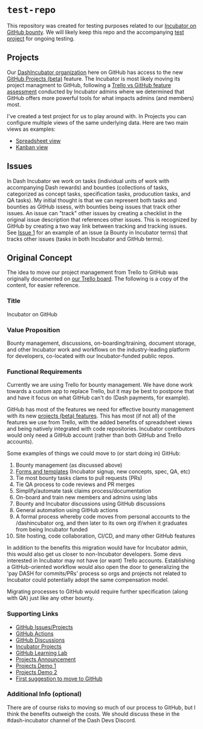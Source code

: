# `test-repo`

This repository was created for testing purposes related to our [Incubator on GitHub bounty](https://trello.com/c/m8w82CvE/184-incubator-on-github).  We will likely keep this repo and the accompanying [test project](https://github.com/orgs/DashIncubator/projects/1/views/1) for ongoing testing.

## Projects

Our [DashIncubator organization](https://github.com/DashIncubator) here on GitHub has access to the new [GitHub Projects (beta)](https://github.com/features/issues/) feature.  The Incubator is most likely moving its project managment to GitHub, following a [Trello vs GitHub feature assessment](https://docs.google.com/spreadsheets/d/1AabeKb9sgy5_W64PsKcOEXMN9M1iDveAqsqFobOGQxM/edit#gid=0) conducted by Incubator admins where we determined that GitHub offers more powerful tools for what impacts admins (and members) most.

I've created a test project for us to play around with.  In Projects you can configure multiple views of the same underlying data.  Here are two main views as examples:

* [Spreadsheet view](https://github.com/orgs/DashIncubator/projects/1/views/1)
* [Kanban view](https://github.com/orgs/DashIncubator/projects/1/views/6)

## Issues

In Dash Incubator we work on tasks (individual units of work with accompanying Dash rewards) and bounties (collections of tasks, categorized as concept tasks, specification tasks, producution tasks, and QA tasks).  My initial thought is that we can represent both tasks and bounties as GitHub issess, with bounties being issues that track other issues.  An issue can "track" other issues by creating a checklist in the original issue description that references other issues.  This is recognized by GitHub by creating a two way link between tracking and tracking issues.  See [Issue 1](https://github.com/DashIncubator/test-repo/issues/1) for an example of an issue (a Bounty in Incubator terms) that tracks other issues (tasks in both Incubator and GitHub terms).

## Original Concept

The idea to move our project management from Trello to GitHub was originally documented on [our Trello board](https://trello.com/c/6XAuy9DW/94-request-new-concept#comment-614ce5673031a4043ef3d479).  The following is a copy of the content, for easier reference.

### Title

Incubator on GitHub

### Value Proposition

Bounty management, discussions, on-boarding/training, document storage, and other Incubator work and workflows on the industry-leading platform for developers, co-located with our Incubator-funded public repos.

### Functional Requirements

Currently we are using Trello for bounty management. We have done work towards a custom app to replace Trello, but it may be best to postpone that and have it focus on what GitHub can't do (Dash payments, for example).

GitHub has most of the features we need for effective bounty management with its new [projects (beta) features](https://github.com/features/issues/). This has most (if not all) of the features we use from Trello, with the added benefits of spreadsheet views and being natively integrated with code repositories. Incubator contributors would only need a GitHub account (rather than both GitHub and Trello accounts).

Some examples of things we could move to (or start doing in) GitHub:
1. Bounty management (as discussed above)
2. [Forms and templates](https://github.blog/changelog/2021-06-23-issues-forms-beta-for-public-repositories/) (Incubator signup, new concepts, spec, QA, etc)
3. Tie most bounty tasks clams to pull requests (PRs)
4. Tie QA process to code reviews and PR merges
5. Simplify/automate task claims process/documentation
6. On-board and train new members and admins using labs
7. Bounty and Incubator discussions using GitHub discussions
8. General automation using GitHub actions
9. A formal process whereby code moves from personal accounts to the /dashincubator org, and then later to its own org if/when it graduates from being Incubator funded
10. Site hosting, code collaboration, CI/CD, and many other GitHub features

In addition to the benefits this migration would have for Incubator admin, this would also get us closer to non-Incubator developers. Some devs interested in Incubator may not have (or want) Trello accounts. Establishing a GitHub-oriented workflow would also open the door to generalizing the 'pay DASH for commits/PRs' process so orgs and projects not related to Incubator could potentially adopt the same compensation model.

Migrating processes to GitHub would require further specification (along with QA) just like any other bounty.

### Supporting Links

* [GitHub Issues/Projects](https://github.com/features/issues/)
* [GitHub Actions](https://github.com/features/actions)
* [GitHub Discussions](https://docs.github.com/en/discussions)
* [Incubator Projects](https://github.com/orgs/dashincubator/projects?type=beta)
* [GitHub Learning Lab](https://lab.github.com/docs)
* [Projects Announcement](https://www.youtube.com/watch?v=64xO030aneI)
* [Projects Demo 1](https://www.youtube.com/watch?v=SI1ra-XHWHM)
* [Projects Demo 2](https://www.youtube.com/watch?v=lLGzd36x3Ho&t=2539s)
* [First suggestion to move to GitHub](https://discord.com/channels/670271785974890526/670271785974890529/677921124616634379)

### Additional Info (optional)

There are of course risks to moving so much of our process to GitHub, but I think the benefits outweigh the costs. We should discuss these in the #dash-incubator channel of the Dash Devs Discord.
